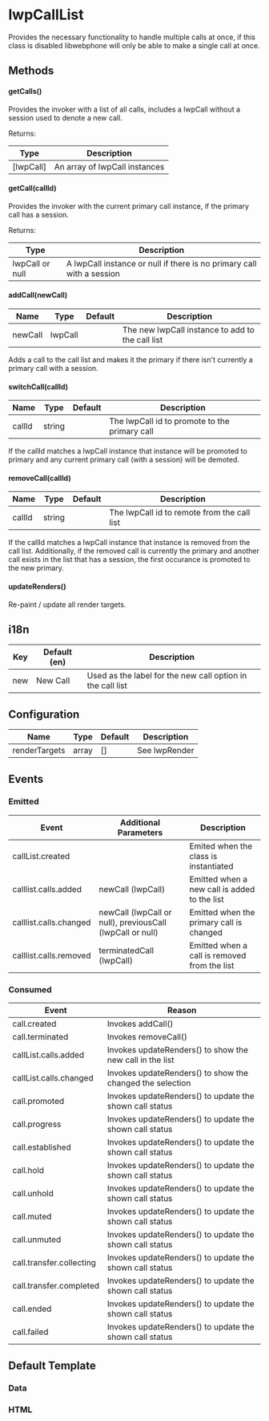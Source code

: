 # lwpCallList

Provides the necessary functionality to handle multiple calls at once, if this
class is disabled libwebphone will only be able to make a single call at once.

## Methods

#### getCalls()

Provides the invoker with a list of all calls, includes a lwpCall without a
session used to denote a new call.

Returns:

| Type      | Description                   |
| --------- | ----------------------------- |
| [lwpCall] | An array of lwpCall instances |

#### getCall(callId)

Provides the invoker with the current primary call instance, if the primary call
has a session.

Returns:

| Type            | Description                                                           |
| --------------- | --------------------------------------------------------------------- |
| lwpCall or null | A lwpCall instance or null if there is no primary call with a session |

#### addCall(newCall)

| Name    | Type    | Default | Description                                      |
| ------- | ------- | ------- | ------------------------------------------------ |
| newCall | lwpCall |         | The new lwpCall instance to add to the call list |

Adds a call to the call list and makes it the primary if there isn't currently a
primary call with a session.

#### switchCall(callId)

| Name   | Type   | Default | Description                                   |
| ------ | ------ | ------- | --------------------------------------------- |
| callId | string |         | The lwpCall id to promote to the primary call |

If the callId matches a lwpCall instance that instance will be promoted to
primary and any current primary call (with a session) will be demoted.

#### removeCall(callId)

| Name   | Type   | Default | Description                                 |
| ------ | ------ | ------- | ------------------------------------------- |
| callId | string |         | The lwpCall id to remote from the call list |

If the callId matches a lwpCall instance that instance is removed from the call
list. Additionally, if the removed call is currently the primary and another
call exists in the list that has a session, the first occurance is promoted to
the new primary.

#### updateRenders()

Re-paint / update all render targets.

## i18n

| Key | Default (en) | Description                                                |
| --- | ------------ | ---------------------------------------------------------- |
| new | New Call     | Used as the label for the new call option in the call list |

## Configuration

| Name          | Type  | Default | Description   |
| ------------- | ----- | ------- | ------------- |
| renderTargets | array | []      | See lwpRender |

## Events

### Emitted

| Event                  | Additional Parameters                                     | Description                                  |
| ---------------------- | --------------------------------------------------------- | -------------------------------------------- |
| callList.created       |                                                           | Emited when the class is instantiated        |
| calllist.calls.added   | newCall (lwpCall)                                         | Emitted when a new call is added to the list |
| calllist.calls.changed | newCall (lwpCall or null), previousCall (lwpCall or null) | Emitted when the primary call is changed     |
| calllist.calls.removed | terminatedCall (lwpCall)                                  | Emitted when a call is removed from the list |

### Consumed

| Event                    | Reason                                                    |
| ------------------------ | --------------------------------------------------------- |
| call.created             | Invokes addCall()                                         |
| call.terminated          | Invokes removeCall()                                      |
| callList.calls.added     | Invokes updateRenders() to show the new call in the list  |
| callList.calls.changed   | Invokes updateRenders() to show the changed the selection |
| call.promoted            | Invokes updateRenders() to update the shown call status   |
| call.progress            | Invokes updateRenders() to update the shown call status   |
| call.established         | Invokes updateRenders() to update the shown call status   |
| call.hold                | Invokes updateRenders() to update the shown call status   |
| call.unhold              | Invokes updateRenders() to update the shown call status   |
| call.muted               | Invokes updateRenders() to update the shown call status   |
| call.unmuted             | Invokes updateRenders() to update the shown call status   |
| call.transfer.collecting | Invokes updateRenders() to update the shown call status   |
| call.transfer.completed  | Invokes updateRenders() to update the shown call status   |
| call.ended               | Invokes updateRenders() to update the shown call status   |
| call.failed              | Invokes updateRenders() to update the shown call status   |

## Default Template

### Data

### HTML
